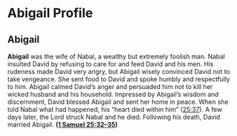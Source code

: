 # Abigail Profile

## Abigail

**Abigail** was the wife of Nabal, a wealthy but extremely foolish man. Nabal insulted David by refusing to care for and feed David and his men. His rudeness made David very angry, but Abigail wisely convinced David not to take vengeance. She sent food to David and spoke humbly and respectfully to him. Abigail calmed David’s anger and persuaded him not to kill her wicked husband and his household. Impressed by Abigail’s wisdom and discernment, David blessed Abigail and sent her home in peace. When she told Nabal what had happened, his “heart died within him” ([25:37](https://www.esv.org/1+Samuel+25%3A37/)). A few days later, the Lord struck Nabal and he died. Following his death, David married Abigail. **([1 Samuel 25:32–35](https://www.esv.org/1+Samuel+25%3A32%E2%80%9335/))**

